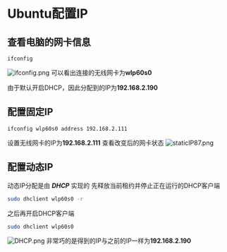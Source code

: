 # Ubuntu配置IP

## 查看电脑的网卡信息
```
ifconfig
```

![ifconfig.png](https://i.loli.net/2019/04/10/5cae0c655582e.png) 
可以看出连接的无线网卡为**wlp60s0**

由于默认开启DHCP，因此分配到的IP为**192.168.2.190**

## 配置固定IP
```
ifconfig wlp60s0 address 192.168.2.111
```
设置无线网卡的IP为**192.168.2.111**
查看改变后的网卡状态
![staticIP87.png](https://i.loli.net/2019/04/10/5cae0bf9dcf32.png)
## 配置动态IP
动态IP分配是由 ***DHCP*** 实现的
先释放当前租约并停止正在运行的DHCP客户端
````bash
sudo dhclient wlp60s0 -r
````
之后再开启DHCP客户端
```bash
sudo dhclient wlp60s0
```
![DHCP.png](https://i.loli.net/2019/04/10/5cae0bf91886a.png)
非常巧的是得到的IP与之前的IP一样为**192.168.2.190**
